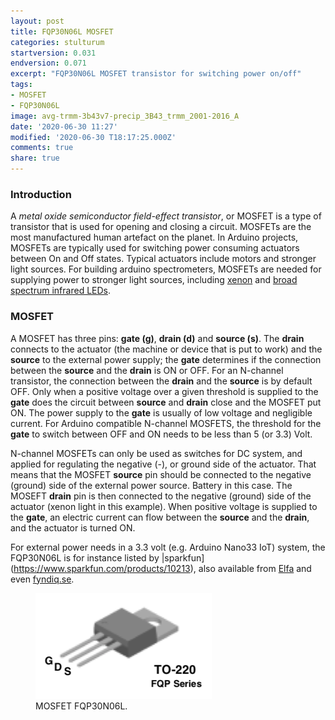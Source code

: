 ```yaml
---
layout: post
title: FQP30N06L MOSFET
categories: stulturum
startversion: 0.031
endversion: 0.071
excerpt: "FQP30N06L MOSFET transistor for switching power on/off"
tags:
- MOSFET
- FQP30N06L
image: avg-trmm-3b43v7-precip_3B43_trmm_2001-2016_A
date: '2020-06-30 11:27'
modified: '2020-06-30 T18:17:25.000Z'
comments: true
share: true
---
```

<script src="https://karttur.github.io/common/assets/js/karttur/togglediv.js"></script>

### Introduction

A _metal oxide semiconductor field-effect transistor_, or MOSFET is a type of transistor that is used for opening and closing a circuit. MOSFETs are the most manufactured human artefact on the planet. In Arduino projects, MOSFETs are typically used for switching power consuming actuators between On and Off states. Typical actuators include motors and stronger light sources. For building arduino spectrometers, MOSFETs are needed for supplying power to stronger light sources, including [xenon](#) and [broad spectrum infrared LEDs](#).

### MOSFET

A MOSFET has three pins: __gate (g)__, __drain (d)__ and __source (s)__. The __drain__ connects to the actuator (the machine or device that is put to work) and the __source__ to the external power supply; the __gate__ determines if the connection between the __source__ and the __drain__ is ON or OFF. For an N-channel transistor, the connection between the __drain__ and the __source__ is by default OFF. Only when a positive voltage over a given threshold is supplied to the __gate__ does the circuit between __source__ and __drain__ close and the MOSFET put ON. The power supply to the __gate__ is usually of low voltage and negligible current. For Arduino compatible N-channel MOSFETS, the threshold for the __gate__ to switch between OFF and ON needs to be less than 5 (or 3.3) Volt.

N-channel MOSFETs can only be used as switches for DC system, and applied for regulating the negative (-), or ground side of the actuator. That means that the MOSFET __source__ pin should be connected to the negative (ground) side of the external power source. Battery in this case. The MOSEFT __drain__ pin is then connected to the negative (ground) side of the actuator (xenon light in this example). When positive voltage is supplied to the __gate__, an electric current can flow between the __source__ and the __drain__, and the actuator is turned ON.

For external power needs in a 3.3 volt (e.g. Arduino Nano33 IoT) system, the FQP30N06L is for instance listed by |sparkfun](https://www.sparkfun.com/products/10213), also available from [Elfa](https://www.elfa.se/en/mosfet-channel-30v-40a-70w-to-220ab-st-stp40nf03l/p/30170831?track=true&no-cache=true&marketingPopup=false) and even [fyndiq.se](https://fyndiq.se/produkt/10st-fqp30n06l-fqp-30n06l-60v-logik-n-kanal-mosfet-to-220-0-one-size-2bbde9ae34e94730/).

<figure>
<img src="../../images/MOSFET_FQP30N06L.png">
<figcaption> MOSFET FQP30N06L. </figcaption>
</figure>
